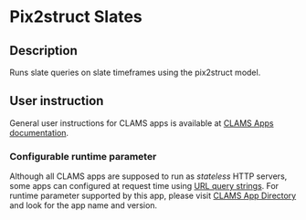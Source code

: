 # Pix2struct Slates



## Description

Runs slate queries on slate timeframes using the pix2struct model.

## User instruction

General user instructions for CLAMS apps is available at [CLAMS Apps documentation](https://apps.clams.ai/clamsapp).



### Configurable runtime parameter

Although all CLAMS apps are supposed to run as *stateless* HTTP servers, some apps can configured at request time using [URL query strings](https://en.wikipedia.org/wiki/Query_string). For runtime parameter supported by this app, please visit [CLAMS App Directory](https://apps.clams.ai) and look for the app name and version. 
